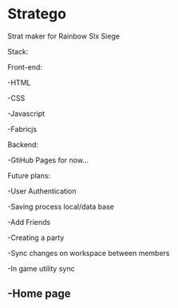 # Stratego
Strat maker for Rainbow SIx Siege

Stack:

Front-end:

-HTML

-CSS

-Javascript

-Fabricjs


Backend:

-GtiHub Pages for now...

Future plans:

-User Authentication

  -Saving process local/data base
  
  -Add Friends
  
-Creating a party

  -Sync changes on workspace between members
  
-In game utility sync


-Home page
-
